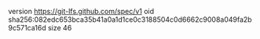 version https://git-lfs.github.com/spec/v1
oid sha256:082edc653bca35b41a0a1d1ce0c3188504c0d6662c9008a049fa2b9c571ca16d
size 46
